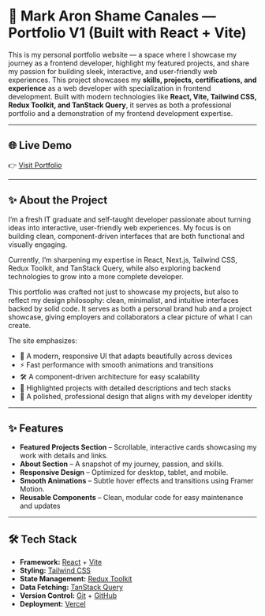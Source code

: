 # 🚀 Mark Aron Shame Canales — Portfolio V1 (Built with React + Vite)

This is my personal portfolio website — a space where I showcase my journey as a frontend developer, highlight my featured projects, and share my passion for building sleek, interactive, and user-friendly web experiences.
This project showcases my **skills, projects, certifications, and experience** as a web developer with specialization in frontend development. Built with modern technologies like **React, Vite, Tailwind CSS, Redux Toolkit, and TanStack Query**, it serves as both a professional portfolio and a demonstration of my frontend development expertise.


---

## 🌐 Live Demo

👉 [Visit Portfolio](https://shame-canales-portfolio-v1.vercel.app)

---

## ✨ About the Project
I’m a fresh IT graduate and self-taught developer passionate about turning ideas into interactive, user-friendly web experiences. My focus is on building clean, component-driven interfaces that are both functional and visually engaging.

Currently, I’m sharpening my expertise in React, Next.js, Tailwind CSS, Redux Toolkit, and TanStack Query, while also exploring backend technologies to grow into a more complete developer.

This portfolio was crafted not just to showcase my projects, but also to reflect my design philosophy: clean, minimalist, and intuitive interfaces backed by solid code. It serves as both a personal brand hub and a project showcase, giving employers and collaborators a clear picture of what I can create.

The site emphasizes:

- 🎨 A modern, responsive UI that adapts beautifully across devices
- ⚡ Fast performance with smooth animations and transitions
- 🛠️ A component-driven architecture for easy scalability
- 📂 Highlighted projects with detailed descriptions and tech stacks
- 🌙 A polished, professional design that aligns with my developer identity

---

## ✨ Features

- **Featured Projects Section** – Scrollable, interactive cards showcasing my work with details and links.  
- **About Section** – A snapshot of my journey, passion, and skills.  
- **Responsive Design** – Optimized for desktop, tablet, and mobile.  
- **Smooth Animations** – Subtle hover effects and transitions using Framer Motion.  
- **Reusable Components** – Clean, modular code for easy maintenance and updates

---

## 🛠️ Tech Stack

- **Framework:** [React](https://react.dev/) + [Vite](https://vitejs.dev/)
- **Styling:** [Tailwind CSS](https://tailwindcss.com/) 
- **State Management:** [Redux Toolkit](https://redux-toolkit.js.org/)
- **Data Fetching:** [TanStack Query](https://tanstack.com/query)
- **Version Control:** [Git](https://git-scm.com/) + [GitHub](https://github.com/)
- **Deployment:** [Vercel](https://vercel.com/)
